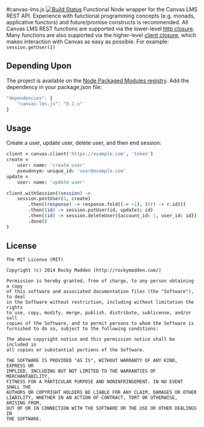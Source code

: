 #canvas-lms.js [![Build Status](https://travis-ci.org/rockymadden/canvas-lms.js.png?branch=master)](http://travis-ci.org/rockymadden/canvas-lms.js)
Functional Node wrapper for the Canvas LMS REST API. Experience with functional programming concepts (e.g. monads,
applicative functors) and future/promise constructs is recommended. All Canvas LMS REST functions are supported via
the lower-level
[http closure](https://github.com/rockymadden/canvas-lms.js/blob/master/src/main/coffeescript/lib/http.coffee). Many
functions are also supported via the higher-level
[client closure](https://github.com/rockymadden/canvas-lms.js/tree/master/src/main/coffeescript/lib/client.coffee),
which makes interaction with Canvas as easy as possible. For example: `session.getUser(1)`

## Depending Upon
The project is available on the [Node Packaged Modules registry](https://npmjs.org/package/canvas-lms.js). Add the
dependency in your package.json file:

```javascript
"dependencies": {
	"canvas-lms.js": "0.1.x"
}
```

## Usage
Create a user, update user, delete user, and then end session:
```coffeescript
client = canvas.client('https://example.com', 'token')
create =
	user: name: 'create user'
	pseudonym: unique_id: 'user@example.com'
update =
	user: name: 'update user'

client.withSession((session) ->
	session.postUser(1, create)
		.then((response) -> response.fold((-> -1), ((r) -> r.id)))
		.then((id) -> session.putUser(id, update); id)
		.then((id) -> session.deleteUser({account_id: 1, user_id: id}))
		.done()
)
```

## License
```
The MIT License (MIT)

Copyright (c) 2014 Rocky Madden (http://rockymadden.com/)

Permission is hereby granted, free of charge, to any person obtaining a copy
of this software and associated documentation files (the "Software"), to deal
in the Software without restriction, including without limitation the rights
to use, copy, modify, merge, publish, distribute, sublicense, and/or sell
copies of the Software, and to permit persons to whom the Software is
furnished to do so, subject to the following conditions:

The above copyright notice and this permission notice shall be included in
all copies or substantial portions of the Software.

THE SOFTWARE IS PROVIDED "AS IS", WITHOUT WARRANTY OF ANY KIND, EXPRESS OR
IMPLIED, INCLUDING BUT NOT LIMITED TO THE WARRANTIES OF MERCHANTABILITY,
FITNESS FOR A PARTICULAR PURPOSE AND NONINFRINGEMENT. IN NO EVENT SHALL THE
AUTHORS OR COPYRIGHT HOLDERS BE LIABLE FOR ANY CLAIM, DAMAGES OR OTHER
LIABILITY, WHETHER IN AN ACTION OF CONTRACT, TORT OR OTHERWISE, ARISING FROM,
OUT OF OR IN CONNECTION WITH THE SOFTWARE OR THE USE OR OTHER DEALINGS IN
THE SOFTWARE.
```
